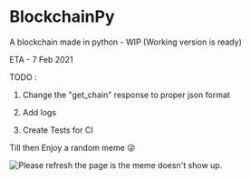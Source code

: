 # BlockchainPy
A blockchain made in python - WIP (Working version is ready)

ETA - 7 Feb 2021

TODO :  

1. Change the "get_chain" response to proper json format
        
2. Add logs

3. Create Tests for CI

Till then Enjoy a random meme 😜

<img src='https://random-memer.herokuapp.com/' title="Meme" alt="Please refresh the page is the meme doesn't show up.">
